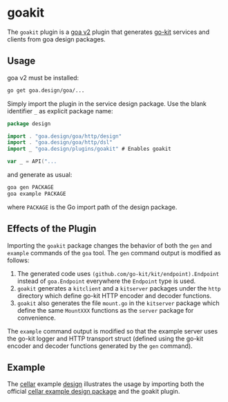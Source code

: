 # goakit

The `goakit` plugin is a [goa v2](https://github.com/goadesign/goa/tree/v2) plugin that generates
[go-kit](https://github.com/go-kit/kit) services and clients from goa design packages.

## Usage

goa v2 must be installed:

```bash
go get goa.design/goa/...
```

Simply import the plugin in the service design package. Use the blank identifier `_` as explicit
package name:

```go
package design

import . "goa.design/goa/http/design"
import . "goa.design/goa/http/dsl"
import _ "goa.design/plugins/goakit" # Enables goakit

var _ = API("...
```

and generate as usual:

```bash
goa gen PACKAGE
goa example PACKAGE
```

where `PACKAGE` is the Go import path of the design package.

## Effects of the Plugin

Importing the `goakit` package changes the behavior of both the `gen` and `example` commands of the
`goa` tool. The `gen` command output is modified as follows:

1. The generated code uses `(github.com/go-kit/kit/endpoint).Endpoint` instead of `goa.Endpoint`
   everywhere the `Endpoint` type is used.
2. `goakit` generates a `kitclient` and a `kitserver` packages under the `http` directory which
   define go-kit HTTP encoder and decoder functions.
3. `goakit` also generates the file `mount.go` in the `kitserver` package which define the same
   `MountXXX` functions as the `server` package for convenience.

The `example` command output is modified so that the example server uses the go-kit logger and HTTP
transport struct (defined using the go-kit encoder and decoder functions generated by the `gen`
command).

## Example

The [cellar](https://github.com/goadesign/plugins/tree/master/goakit/examples/cellar)
example
[design](https://github.com/goa.design/plugins/tree/master/goakit/examples/cellar/design/design.go)
illustrates the usage by importing both the official [cellar example design
package](https://github.com/goa.design/goa/tree/v2/examples/cellar/design) and
the goakit plugin.

